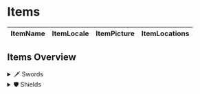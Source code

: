 # Items

| ItemName | ItemLocale | ItemPicture | ItemLocations |
| --- | --- | --- | --- |
## Items Overview

<details>
  <summary>🗡️ Swords</summary>

  - Longsword: 100 Damage
  - Shortsword: 80 Damage
  - Claymore: 150 Damage

</details>

<details>
  <summary>🛡️ Shields</summary>

  - Wooden Shield: Blocks 30%
  - Iron Shield: Blocks 60%
  - Dragon Shield: Blocks 90%

</details>